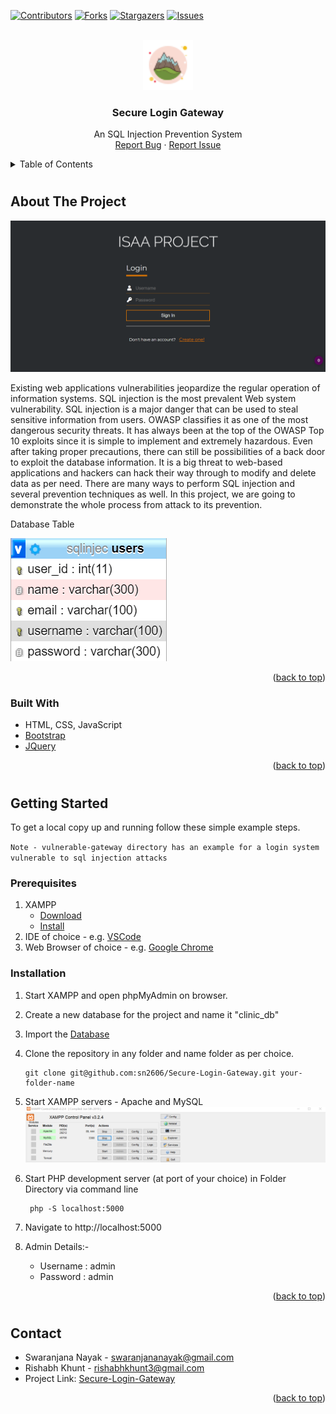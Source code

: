 <div id="top"></div>

[![Contributors][contributors-shield]][contributors-url]
[![Forks][forks-shield]][forks-url]
[![Stargazers][stars-shield]][stars-url]
[![Issues][issues-shield]][issues-url]



<!-- PROJECT LOGO -->
<br />
<div align="center">
  <a href="https://github.com/sn2606/Secure-Login-Gateway">
    <img src="Images/alps_favicon.png" alt="Logo" width="80" height="80">
  </a>

  <h3 align="center">Secure Login Gateway</h3>

  <p align="center">
    An SQL Injection Prevention System
    <br />
    <a href="https://github.com/sn2606/Secure-Login-Gateway/issues">Report Bug</a>
    ·
    <a href="https://github.com/sn2606/Secure-Login-Gateway/issues">Report Issue</a>
  </p>
</div>



<!-- TABLE OF CONTENTS -->
<details>
  <summary>Table of Contents</summary>
  <ol>
    <li>
      <a href="#about-the-project">About The Project</a>
      <ul>
        <li><a href="#built-with">Built With</a></li>
      </ul>
    </li>
    <li>
      <a href="#getting-started">Getting Started</a>
      <ul>
        <li><a href="#prerequisites">Prerequisites</a></li>
        <li><a href="#installation">Installation</a></li>
      </ul>
    </li>
    <!-- <li><a href="#contributing">Contributing</a></li> -->
    <li><a href="#contact">Contact</a></li>
    <!-- <li><a href="#acknowledgments">Acknowledgments</a></li> -->
  </ol>
</details>

#

<!-- ABOUT THE PROJECT -->
## About The Project

[![Product Name Screen Shot][product-screenshot]](https://github.com/sn2606/Secure-Login-Gateway)

Existing web applications vulnerabilities jeopardize the regular operation of information systems. SQL injection is the most prevalent Web system vulnerability. SQL injection is a major danger that can be used to steal sensitive information from users. OWASP classifies it as one of the most dangerous security threats. It has always been at the top of the OWASP Top 10 exploits since it is simple to implement and extremely hazardous. Even after taking proper precautions, there can still be possibilities of a back door to exploit the database information. It is a big threat to web-based applications and hackers can hack their way through to modify and delete data as per need. There are many ways to perform SQL injection and several prevention techniques as well. In this project, we are going to demonstrate the whole process from attack to its prevention.

Database Table

![Database Screenshot][db-image]

<p align="right">(<a href="#top">back to top</a>)</p>


### Built With

* HTML, CSS, JavaScript
* [Bootstrap](https://getbootstrap.com)
* [JQuery](https://jquery.com)

<p align="right">(<a href="#top">back to top</a>)</p>

#

<!-- GETTING STARTED -->
## Getting Started

To get a local copy up and running follow these simple example steps.

`Note - vulnerable-gateway directory has an example for a login system vulnerable to sql injection attacks`

### Prerequisites

1. XAMPP
   * [Download](https://www.apachefriends.org/download.html)
   * [Install](https://xamppguide.com/)
2. IDE of choice - e.g. [VSCode](https://code.visualstudio.com/download)
3. Web Browser of choice - e.g. [Google Chrome](https://www.google.com/intl/en_in/chrome/)

### Installation

1. Start XAMPP and open phpMyAdmin on browser.
2. Create a new database for the project and name it "clinic_db"
3. Import the [Database](https://github.com/sn2606/Secure-Login-Gateway/blob/master/sqlinjec.sql)
4. Clone the repository in any folder and name folder as per choice.
    ```
    git clone git@github.com:sn2606/Secure-Login-Gateway.git your-folder-name
    ```
5. Start XAMPP servers - Apache and MySQL
   ![XAMPP Ready][xampp-ready]

6. Start PHP development server (at port of your choice) in Folder Directory via command line
   ```
    php -S localhost:5000
   ```
7. Navigate to http://localhost:5000
8. Admin Details:-
    - Username : admin
    - Password : admin

<p align="right">(<a href="#top">back to top</a>)</p>

#
<!-- CONTRIBUTING -->
<!-- ## Contributing

See the [open issues](https://github.com/sn2606/Secure-Login-Gateway/issues) for a full list of proposed features (and known issues).
Don't forget to give the project a star! Thanks again!

1. Fork the Project
2. Create your Feature Branch (`git checkout -b feature/AmazingFeature`)
3. Commit your Changes (`git commit -m 'Add some AmazingFeature'`)
4. Push to the Branch (`git push origin feature/AmazingFeature`)
5. Open a Pull Request

<p align="right">(<a href="#top">back to top</a>)</p>

# -->

<!-- CONTACT -->
## Contact

* Swaranjana Nayak - swaranjananayak@gmail.com
* Rishabh Khunt - rishabhkhunt3@gmail.com
* Project Link: [Secure-Login-Gateway](https://github.com/sn2606/Secure-Login-Gateway)

<p align="right">(<a href="#top">back to top</a>)</p>

<!-- ACKNOWLEDGMENTS -->
<!-- ## Acknowledgments

1. [Dai, Xin, "Online Clinic Appointment Scheduling" (2013). Theses and Dissertations. 1467.](https://preserve.lib.lehigh.edu/islandora/object/preserve%3Abp-7256324)
2. [Clinics Management System (CMS) based on Patient Centered Process Ontology, Ruhuna Journal of Science DOI:10.4038/rjs.v1i0.72.](https://www.researchgate.net/publication/228569210_Clinics_Management_System_CMS_based_on_Patient_Centered_Process_Ontology)
3. [SRS Documentation](https://drive.google.com/file/d/1YV67uo7NL4TTZVo_CxvYwomzwMn5VZ9e/view?usp=sharing)
4. [SDS Documentation](https://drive.google.com/file/d/10Tz74ncoZZU6tJM1t2mpLfJ9ZMr7xK02/view?usp=sharing) -->

<!-- <p align="right">(<a href="#top">back to top</a>)</p> -->

<!-- MARKDOWN LINKS & IMAGES -->
<!-- https://www.markdownguide.org/basic-syntax/#reference-style-links -->
[contributors-shield]: https://img.shields.io/github/contributors/sn2606/Secure-Login-Gateway.svg?style=for-the-badge
[contributors-url]: https://github.com/sn2606/Secure-Login-Gateway/graphs/contributors
[forks-shield]: https://img.shields.io/github/forks/sn2606/Secure-Login-Gateway.svg?style=for-the-badge
[forks-url]: https://github.com/sn2606/Secure-Login-Gateway/network/members
[stars-shield]: https://img.shields.io/github/stars/sn2606/Secure-Login-Gateway.svg?style=for-the-badge
[stars-url]: https://github.com/sn2606/Secure-Login-Gateway/stargazers
[issues-shield]: https://img.shields.io/github/issues/sn2606/Secure-Login-Gateway.svg?style=for-the-badge
[issues-url]: https://github.com/sn2606/Secure-Login-Gateway/issues
[product-screenshot]: Images/login.png
[xampp-ready]: Images/xampp.png
[db-image]: Images/users_table.png
